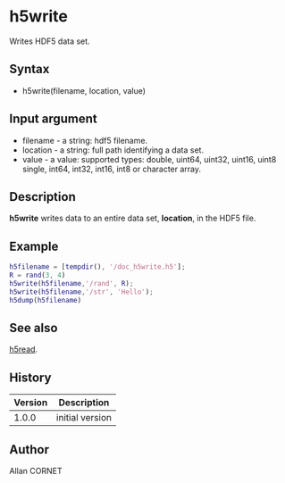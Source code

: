 

# h5write

Writes HDF5 data set.

## Syntax

- h5write(filename, location, value)

## Input argument

 - filename - a string: hdf5 filename.
 - location - a string: full path identifying a data set.
 - value - a value: supported types: double, uint64, uint32, uint16, uint8
single, int64, int32, int16, int8 or character array.

## Description


  <p><b>h5write</b> writes data to an entire data set, <b>location</b>, in the HDF5 file.</p>


## Example

```matlab
h5filename = [tempdir(), '/doc_h5write.h5'];
R = rand(3, 4)
h5write(h5filename,'/rand', R);
h5write(h5filename,'/str', 'Hello');
h5dump(h5filename)
```

## See also

[h5read](h5read.md).
## History

|Version|Description|
|------|------|
|1.0.0|initial version|


## Author

Allan CORNET



